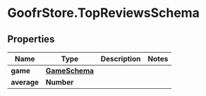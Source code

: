 # GoofrStore.TopReviewsSchema

## Properties
Name | Type | Description | Notes
------------ | ------------- | ------------- | -------------
**game** | [**GameSchema**](GameSchema.md) |  | 
**average** | **Number** |  | 
